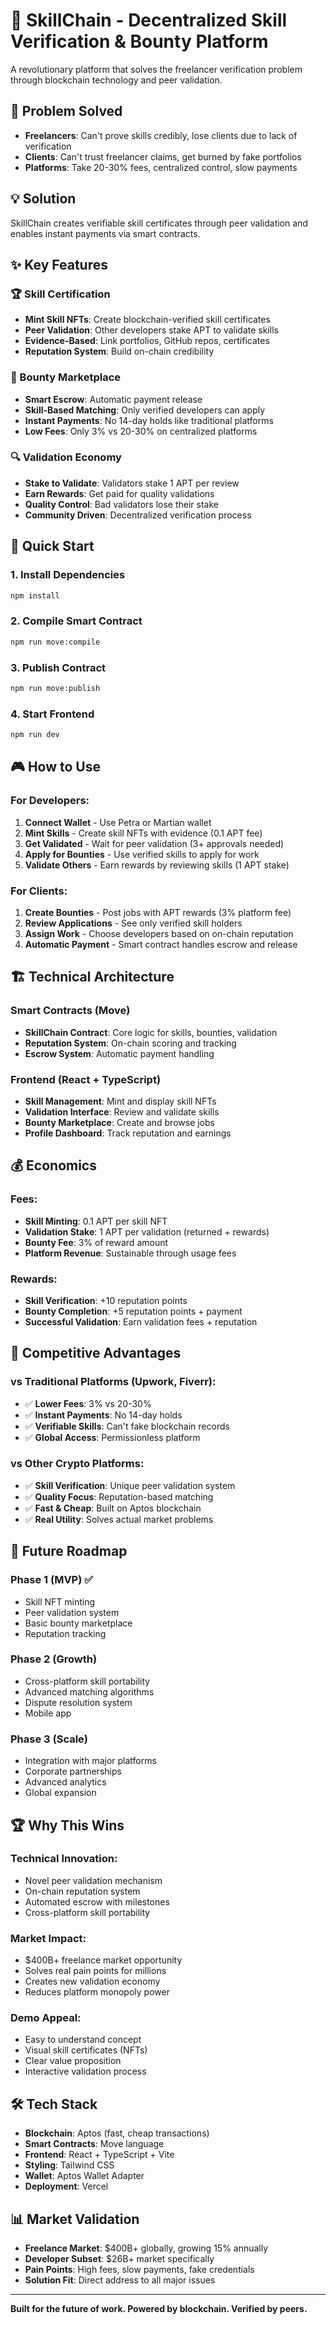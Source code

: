 # 🔗 SkillChain - Decentralized Skill Verification & Bounty Platform

A revolutionary platform that solves the freelancer verification problem through blockchain technology and peer validation.

## 🎯 Problem Solved

- **Freelancers**: Can't prove skills credibly, lose clients due to lack of verification
- **Clients**: Can't trust freelancer claims, get burned by fake portfolios  
- **Platforms**: Take 20-30% fees, centralized control, slow payments

## 💡 Solution

SkillChain creates verifiable skill certificates through peer validation and enables instant payments via smart contracts.

## ✨ Key Features

### 🏆 Skill Certification
- **Mint Skill NFTs**: Create blockchain-verified skill certificates
- **Peer Validation**: Other developers stake APT to validate skills
- **Evidence-Based**: Link portfolios, GitHub repos, certificates
- **Reputation System**: Build on-chain credibility

### 💼 Bounty Marketplace
- **Smart Escrow**: Automatic payment release
- **Skill-Based Matching**: Only verified developers can apply
- **Instant Payments**: No 14-day holds like traditional platforms
- **Low Fees**: Only 3% vs 20-30% on centralized platforms

### 🔍 Validation Economy
- **Stake to Validate**: Validators stake 1 APT per review
- **Earn Rewards**: Get paid for quality validations
- **Quality Control**: Bad validators lose their stake
- **Community Driven**: Decentralized verification process

## 🚀 Quick Start

### 1. Install Dependencies
```bash
npm install
```

### 2. Compile Smart Contract
```bash
npm run move:compile
```

### 3. Publish Contract
```bash
npm run move:publish
```

### 4. Start Frontend
```bash
npm run dev
```

## 🎮 How to Use

### For Developers:
1. **Connect Wallet** - Use Petra or Martian wallet
2. **Mint Skills** - Create skill NFTs with evidence (0.1 APT fee)
3. **Get Validated** - Wait for peer validation (3+ approvals needed)
4. **Apply for Bounties** - Use verified skills to apply for work
5. **Validate Others** - Earn rewards by reviewing skills (1 APT stake)

### For Clients:
1. **Create Bounties** - Post jobs with APT rewards (3% platform fee)
2. **Review Applications** - See only verified skill holders
3. **Assign Work** - Choose developers based on on-chain reputation
4. **Automatic Payment** - Smart contract handles escrow and release

## 🏗️ Technical Architecture

### Smart Contracts (Move)
- **SkillChain Contract**: Core logic for skills, bounties, validation
- **Reputation System**: On-chain scoring and tracking
- **Escrow System**: Automatic payment handling

### Frontend (React + TypeScript)
- **Skill Management**: Mint and display skill NFTs
- **Validation Interface**: Review and validate skills
- **Bounty Marketplace**: Create and browse jobs
- **Profile Dashboard**: Track reputation and earnings

## 💰 Economics

### Fees:
- **Skill Minting**: 0.1 APT per skill NFT
- **Validation Stake**: 1 APT per validation (returned + rewards)
- **Bounty Fee**: 3% of reward amount
- **Platform Revenue**: Sustainable through usage fees

### Rewards:
- **Skill Verification**: +10 reputation points
- **Bounty Completion**: +5 reputation points + payment
- **Successful Validation**: Earn validation fees + reputation

## 🎯 Competitive Advantages

### vs Traditional Platforms (Upwork, Fiverr):
- ✅ **Lower Fees**: 3% vs 20-30%
- ✅ **Instant Payments**: No 14-day holds
- ✅ **Verifiable Skills**: Can't fake blockchain records
- ✅ **Global Access**: Permissionless platform

### vs Other Crypto Platforms:
- ✅ **Skill Verification**: Unique peer validation system
- ✅ **Quality Focus**: Reputation-based matching
- ✅ **Fast & Cheap**: Built on Aptos blockchain
- ✅ **Real Utility**: Solves actual market problems

## 🌟 Future Roadmap

### Phase 1 (MVP) ✅
- Skill NFT minting
- Peer validation system
- Basic bounty marketplace
- Reputation tracking

### Phase 2 (Growth)
- Cross-platform skill portability
- Advanced matching algorithms
- Dispute resolution system
- Mobile app

### Phase 3 (Scale)
- Integration with major platforms
- Corporate partnerships
- Advanced analytics
- Global expansion

## 🏆 Why This Wins

### Technical Innovation:
- Novel peer validation mechanism
- On-chain reputation system
- Automated escrow with milestones
- Cross-platform skill portability

### Market Impact:
- $400B+ freelance market opportunity
- Solves real pain points for millions
- Creates new validation economy
- Reduces platform monopoly power

### Demo Appeal:
- Easy to understand concept
- Visual skill certificates (NFTs)
- Clear value proposition
- Interactive validation process

## 🛠️ Tech Stack

- **Blockchain**: Aptos (fast, cheap transactions)
- **Smart Contracts**: Move language
- **Frontend**: React + TypeScript + Vite
- **Styling**: Tailwind CSS
- **Wallet**: Aptos Wallet Adapter
- **Deployment**: Vercel

## 📊 Market Validation

- **Freelance Market**: $400B+ globally, growing 15% annually
- **Developer Subset**: $26B+ market specifically
- **Pain Points**: High fees, slow payments, fake credentials
- **Solution Fit**: Direct address to all major issues

---

**Built for the future of work. Powered by blockchain. Verified by peers.**